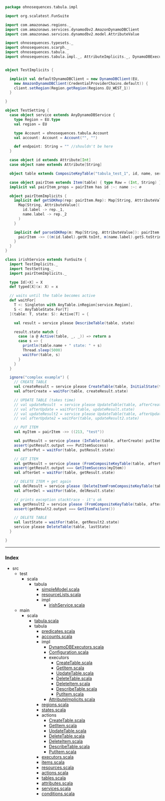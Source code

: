
```scala
package ohnosequences.tabula.impl

import org.scalatest.FunSuite

import com.amazonaws.regions._
import com.amazonaws.services.dynamodbv2.AmazonDynamoDBClient
import com.amazonaws.services.dynamodbv2.model.AttributeValue

import ohnosequences.typesets._
import ohnosequences.scarph._
import ohnosequences.tabula._
import ohnosequences.tabula.impl._, AttributeImplicits._, DynamoDBExecutors._


object TestImplicits {

  implicit val defaultDynamoDBClient = new DynamoDBClient(EU,
    new AmazonDynamoDBClient(CredentialProviderChains.default)) {
    client.setRegion(Region.getRegion(Regions.EU_WEST_1))
  }

}

object TestSetting {
  case object service extends AnyDynamoDBService {
    type Region = EU.type
    val region = EU

    type Account = ohnosequences.tabula.Account
    val account: Account = Account("", "")

    def endpoint: String = "" //shouldn't be here
  }

  case object id extends Attribute[Int]
  case object name extends Attribute[String]

  object table extends CompositeKeyTable("tabula_test_1", id, name, service.region)

  case object pairItem extends Item(table) { type Raw = (Int, String) }
  implicit val pairItem_props = pairItem has id :~: name :~: ∅

  object pairItemImplicits {
    implicit def getSDKRep(rep: pairItem.Rep): Map[String, AttributeValue] = {
      Map[String, AttributeValue](
        id.label -> rep._1,
        name.label -> rep._2
      )
    }

    implicit def parseSDKRep(m: Map[String, AttributeValue]): pairItem.Rep = {
      pairItem ->> ((m(id.label).getN.toInt, m(name.label).getS.toString))
    }
  }
}

class irishService extends FunSuite {
  import TestImplicits._
  import TestSetting._
  import pairItemImplicits._

  type Id[+X] = X
  def typed[X](x: X) = x

  // waits until the table becomes active
  def waitFor[
    T <: Singleton with AnyTable.inRegion[service.Region], 
    S <: AnyTableState.For[T]
  ](table: T, state: S): Active[T] = {

    val result = service please DescribeTable(table, state)

    result.state match {
      case (a @ Active(table, _, _)) => return a
      case s => {
        println(table.name + " state: " + s)
        Thread.sleep(5000)
        waitFor(table, s)
      }
    }
  }

  ignore("complex example") {
    // CREATE TABLE
    val createResult = service please CreateTable(table, InitialState(table, service.account, InitialThroughput(1, 1)))
    val afterCreate = waitFor(table, createResult.state)

    // UPDATE TABLE (takes time)
    // val updateResult  = service please UpdateTable(table, afterCreate).withReadWriteThroughput(2, 2)
    // val afterUpdate = waitFor(table, updateResult.state)
    // val updateResult2 = service please UpdateTable(table, afterUpdate).withReadWriteThroughput(1, 1)
    // val afterUpdate2 = waitFor(table, updateResult2.state)

    // PUT ITEM
    val myItem = pairItem ->> ((213, "test"))

    val putResult = service please (InTable(table, afterCreate) putItem pairItem withValue myItem)
    assert(putResult.output === PutItemSuccess)
    val afterPut = waitFor(table, putResult.state)

    // GET ITEM
    val getResult = service please (FromCompositeKeyTable(table, afterPut) getItem pairItem withKeys (myItem._1, myItem._2))
    assert(getResult.output === GetItemSuccess(myItem))
    val afterGet = waitFor(table, getResult.state)

    // DELETE ITEM + get again
    val delResult = service please (DeleteItemFromCompositeKeyTable(table, afterGet) withKeys (myItem._1, myItem._2))
    val afterDel = waitFor(table, delResult.state)

    // prints exception stacktrace - it's ok
    val getResult2 = service please (FromCompositeKeyTable(table, afterDel) getItem pairItem withKeys (myItem._1, myItem._2))
    assert(getResult2.output === GetItemFailure())

    // DELETE TABLE
    val lastState = waitFor(table, getResult2.state)
    service please DeleteTable(table, lastState)
  }

}

```


------

### Index

+ src
  + test
    + scala
      + tabula
        + [simpleModel.scala][test/scala/tabula/simpleModel.scala]
        + [resourceLists.scala][test/scala/tabula/resourceLists.scala]
        + impl
          + [irishService.scala][test/scala/tabula/impl/irishService.scala]
  + main
    + scala
      + [tabula.scala][main/scala/tabula.scala]
      + tabula
        + [predicates.scala][main/scala/tabula/predicates.scala]
        + [accounts.scala][main/scala/tabula/accounts.scala]
        + impl
          + [DynamoDBExecutors.scala][main/scala/tabula/impl/DynamoDBExecutors.scala]
          + [Configuration.scala][main/scala/tabula/impl/Configuration.scala]
          + executors
            + [CreateTable.scala][main/scala/tabula/impl/executors/CreateTable.scala]
            + [GetItem.scala][main/scala/tabula/impl/executors/GetItem.scala]
            + [UpdateTable.scala][main/scala/tabula/impl/executors/UpdateTable.scala]
            + [DeleteTable.scala][main/scala/tabula/impl/executors/DeleteTable.scala]
            + [DeleteItem.scala][main/scala/tabula/impl/executors/DeleteItem.scala]
            + [DescribeTable.scala][main/scala/tabula/impl/executors/DescribeTable.scala]
            + [PutItem.scala][main/scala/tabula/impl/executors/PutItem.scala]
          + [AttributeImplicits.scala][main/scala/tabula/impl/AttributeImplicits.scala]
        + [regions.scala][main/scala/tabula/regions.scala]
        + [states.scala][main/scala/tabula/states.scala]
        + actions
          + [CreateTable.scala][main/scala/tabula/actions/CreateTable.scala]
          + [GetItem.scala][main/scala/tabula/actions/GetItem.scala]
          + [UpdateTable.scala][main/scala/tabula/actions/UpdateTable.scala]
          + [DeleteTable.scala][main/scala/tabula/actions/DeleteTable.scala]
          + [DeleteItem.scala][main/scala/tabula/actions/DeleteItem.scala]
          + [DescribeTable.scala][main/scala/tabula/actions/DescribeTable.scala]
          + [PutItem.scala][main/scala/tabula/actions/PutItem.scala]
        + [executors.scala][main/scala/tabula/executors.scala]
        + [items.scala][main/scala/tabula/items.scala]
        + [resources.scala][main/scala/tabula/resources.scala]
        + [actions.scala][main/scala/tabula/actions.scala]
        + [tables.scala][main/scala/tabula/tables.scala]
        + [attributes.scala][main/scala/tabula/attributes.scala]
        + [services.scala][main/scala/tabula/services.scala]
        + [conditions.scala][main/scala/tabula/conditions.scala]

[test/scala/tabula/simpleModel.scala]: ../simpleModel.scala.md
[test/scala/tabula/resourceLists.scala]: ../resourceLists.scala.md
[test/scala/tabula/impl/irishService.scala]: irishService.scala.md
[main/scala/tabula.scala]: ../../../../main/scala/tabula.scala.md
[main/scala/tabula/predicates.scala]: ../../../../main/scala/tabula/predicates.scala.md
[main/scala/tabula/accounts.scala]: ../../../../main/scala/tabula/accounts.scala.md
[main/scala/tabula/impl/DynamoDBExecutors.scala]: ../../../../main/scala/tabula/impl/DynamoDBExecutors.scala.md
[main/scala/tabula/impl/Configuration.scala]: ../../../../main/scala/tabula/impl/Configuration.scala.md
[main/scala/tabula/impl/executors/CreateTable.scala]: ../../../../main/scala/tabula/impl/executors/CreateTable.scala.md
[main/scala/tabula/impl/executors/GetItem.scala]: ../../../../main/scala/tabula/impl/executors/GetItem.scala.md
[main/scala/tabula/impl/executors/UpdateTable.scala]: ../../../../main/scala/tabula/impl/executors/UpdateTable.scala.md
[main/scala/tabula/impl/executors/DeleteTable.scala]: ../../../../main/scala/tabula/impl/executors/DeleteTable.scala.md
[main/scala/tabula/impl/executors/DeleteItem.scala]: ../../../../main/scala/tabula/impl/executors/DeleteItem.scala.md
[main/scala/tabula/impl/executors/DescribeTable.scala]: ../../../../main/scala/tabula/impl/executors/DescribeTable.scala.md
[main/scala/tabula/impl/executors/PutItem.scala]: ../../../../main/scala/tabula/impl/executors/PutItem.scala.md
[main/scala/tabula/impl/AttributeImplicits.scala]: ../../../../main/scala/tabula/impl/AttributeImplicits.scala.md
[main/scala/tabula/regions.scala]: ../../../../main/scala/tabula/regions.scala.md
[main/scala/tabula/states.scala]: ../../../../main/scala/tabula/states.scala.md
[main/scala/tabula/actions/CreateTable.scala]: ../../../../main/scala/tabula/actions/CreateTable.scala.md
[main/scala/tabula/actions/GetItem.scala]: ../../../../main/scala/tabula/actions/GetItem.scala.md
[main/scala/tabula/actions/UpdateTable.scala]: ../../../../main/scala/tabula/actions/UpdateTable.scala.md
[main/scala/tabula/actions/DeleteTable.scala]: ../../../../main/scala/tabula/actions/DeleteTable.scala.md
[main/scala/tabula/actions/DeleteItem.scala]: ../../../../main/scala/tabula/actions/DeleteItem.scala.md
[main/scala/tabula/actions/DescribeTable.scala]: ../../../../main/scala/tabula/actions/DescribeTable.scala.md
[main/scala/tabula/actions/PutItem.scala]: ../../../../main/scala/tabula/actions/PutItem.scala.md
[main/scala/tabula/executors.scala]: ../../../../main/scala/tabula/executors.scala.md
[main/scala/tabula/items.scala]: ../../../../main/scala/tabula/items.scala.md
[main/scala/tabula/resources.scala]: ../../../../main/scala/tabula/resources.scala.md
[main/scala/tabula/actions.scala]: ../../../../main/scala/tabula/actions.scala.md
[main/scala/tabula/tables.scala]: ../../../../main/scala/tabula/tables.scala.md
[main/scala/tabula/attributes.scala]: ../../../../main/scala/tabula/attributes.scala.md
[main/scala/tabula/services.scala]: ../../../../main/scala/tabula/services.scala.md
[main/scala/tabula/conditions.scala]: ../../../../main/scala/tabula/conditions.scala.md